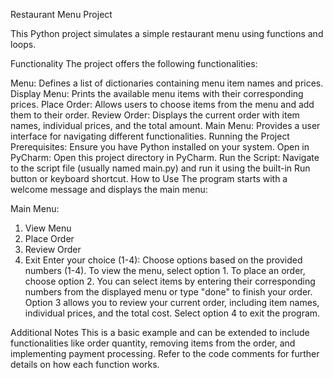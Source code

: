 Restaurant Menu Project


This Python project simulates a simple restaurant menu using functions and loops.


Functionality
The project offers the following functionalities:

Menu: Defines a list of dictionaries containing menu item names and prices.
Display Menu: Prints the available menu items with their corresponding prices.
Place Order: Allows users to choose items from the menu and add them to their order.
Review Order: Displays the current order with item names, individual prices, and the total amount.
Main Menu: Provides a user interface for navigating different functionalities.
Running the Project
Prerequisites: Ensure you have Python installed on your system.
Open in PyCharm: Open this project directory in PyCharm.
Run the Script: Navigate to the script file (usually named main.py) and run it using the built-in Run button or keyboard shortcut.
How to Use
The program starts with a welcome message and displays the main menu:



Main Menu:
1. View Menu
2. Place Order
3. Review Order
4. Exit
Enter your choice (1-4): 
Choose options based on the provided numbers (1-4).
To view the menu, select option 1.
To place an order, choose option 2. You can select items by entering their corresponding numbers from the displayed menu or type "done" to finish your order.
Option 3 allows you to review your current order, including item names, individual prices, and the total cost.
Select option 4 to exit the program.


Additional Notes
This is a basic example and can be extended to include functionalities like order quantity, removing items from the order, and implementing payment processing.
Refer to the code comments for further details on how each function works.
